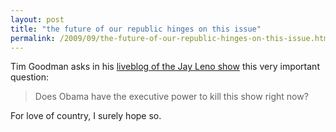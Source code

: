 ```yaml
---
layout: post
title: "the future of our republic hinges on this issue"
permalink: /2009/09/the-future-of-our-republic-hinges-on-this-issue.html
---
```


<p>Tim Goodman asks in his <a href="http://www.sfgate.com/cgi-bin/blogs/tgoodman/detail?blogid=24&amp;entry_id=47615">liveblog of the Jay Leno show</a> this very important question:</p>

<blockquote>Does Obama have the executive power to kill this show right now?</blockquote>

<p>For love of country, I surely hope so.</p>


